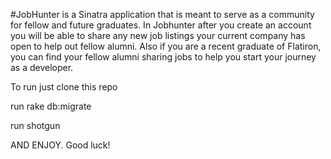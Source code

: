 
#JobHunter is a Sinatra application that is meant to serve as a community for fellow and future graduates. In Jobhunter after you create an account you will be able to share any new job listings your current company has open to help out fellow alumni. Also if you are a recent graduate of Flatiron, you can find your fellow alumni sharing jobs to help you start your journey as a developer. 

To run just clone this repo

run rake db:migrate

run shotgun

AND ENJOY. Good luck!